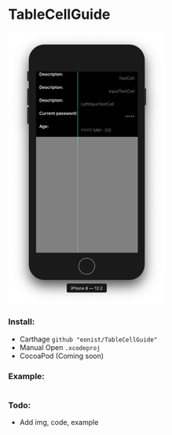 # TableCellGuide

<img width="320" alt="img" src="Screenshot 2019-06-29 at 11.34.25.png?raw=true">

### Install:
- Carthage `github "eonist/TableCellGuide"`
- Manual Open `.xcodeproj`
- CocoaPod (Coming soon)

### Example:
```swift

```

### Todo:
- Add img, code, example
